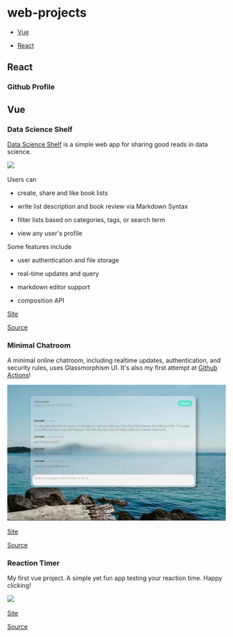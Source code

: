 # web-projects

- [Vue](#Vue)

- [React](#React)

## React

### Github Profile 


## Vue

### Data Science Shelf

[Data Science Shelf](https://dsbook-list.web.app/) is a simple web app for sharing good reads in data science. 


<img src = 'https://qiushi.rbind.io/project/data-science-shelf/featured_hu2a2fd19ce2d1a85f104e7db3c03d0017_196571_720x0_resize_q90_lanczos.jpg'/>

Users can 

- create, share and like book lists

- write list description and book review via Markdown Syntax

- filter lists based on categories, tags, or search term 

- view any user's profile 


Some features include 

- user authentication and file storage

- real-time updates and query

- markdown editor support 

- composition API 

[Site](https://dsbook-list.web.app/)

[Source](https://github.com/enixam/data-science-shelf)

### Minimal Chatroom

A minimal online chatroom, including realtime updates, authentication, and security rules, uses Glassmorphism UI. It's also my first attempt at [Github Actions](https://github.com/enixam/chatroom/actions?query=workflow%3A%22Deploy+with+Firebase%22)!  


<a href = "https://minimal-chatroom.web.app/">
  <img src="./images/chatroom.jpg">
</a>

[Site](https://minimal-chatroom.web.app)

[Source](https://github.com/enixam/chatroom)

### Reaction Timer

My first vue project. A simple yet fun app testing your reaction time. Happy clicking!

<a href = "https://test-your-reaction.web.app/">
  <img src="https://qiushi.rbind.io/project/reaction-timer/featured_hub15b733d044dbeffe3060a11a359ffc0_46776_720x0_resize_q90_lanczos.jpg">
</a>


[Site](https://test-your-reaction.web.app)

[Source](https://github.com/enixam/reation-timer)
